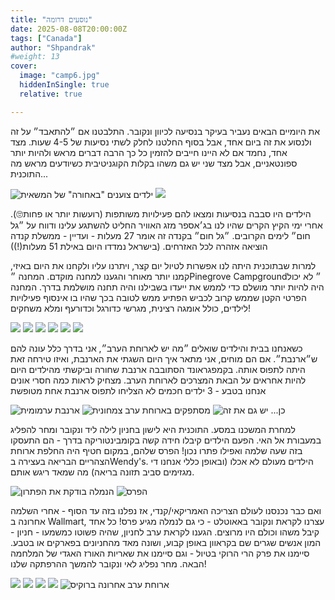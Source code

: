 ```yaml
---
title: "נוסעים דרומה"
date: 2025-08-08T20:00:00Z
tags: ["Canada"]
author: "Shpandrak"
#weight: 13
cover:
  image: "camp6.jpg"
  hiddenInSingle: true
  relative: true

---
```


את היומיים הבאים נעביר בעיקר בנסיעה לכיוון ונקובר. התלבטנו אם ״להתאבד״ על זה ולנסוע את זה ביום אחד, אבל בסוף החלטנו לחלק לשתי נסיעות של 4-5 שעות. מצד אחד, נחמד אם לא היינו חייבים להזמין כל כך הרבה דברים מראש ולהיות יותר ספונטאניים, אבל מצד שני יש גם משהו בקלות הקוגניטיבית כשיודעים מראש מה התוכנית...

![](drive1.jpg "ילדים צוענים \"באחורה\" של המשאית")
![](drive2.jpg)

הילדים היו סבבה בנסיעות ומצאו להם פעילויות משותפות (רועשות יותר או פחות🙄). אחרי ימי הקיץ הקרים שהיו לנו בג׳אספר מזג האוויר החליט להשתגע עלינו ודווח על ״גל חום״ לימים הקרובים. ״גל חום״ בקנדה זה אומר 27 מעלות - ועדיין - ממשלת קנדה הוציאה אזהרה לכל האזרחים. (בישראל נמדדו היום באילת 51 מעלות(!))

למרות שבתוכנית היתה לנו אפשרות לטיול יום קצר, ויתרנו עליו ולקחנו את היום באיזי, קמנו יותר מאוחר והגענו למחנה מוקדם. המחנה ״Pinegrove Campground״ לא יכול היה להיות יותר מושלם כדי לממש את ייעדו בשבילנו והיה תחנה מושלמת בדרך. המחנה הפרטי הקטן שממש קרוב לכביש הפתיע ממש לטובה בכך שהיו בו אינסוף פעילויות לילדים, כולל אומגה רצינית, מגרשי כדורגל וכדורעף ומלא משחקים!

![](camp1.jpg)
![](camp2.jpg)
![](camp3.jpg)
![](camp4.jpg)
![](camp5.jpg)
![](camp6.jpg)

כשאנחנו בבית והילדים שואלים ״מה יש לארוחת הערב״, אני בדרך כלל עונה להם ש״ארנבת״. אם הם מוחים, אני מתאר איך היום השגתי את הארנבת, ואיזו טירחה זאת היתה לתפוס אותה. בקמפגראונד הסתובבה ארנבת שחורה וביקשתי מהילדים היום להיות אחראים על הבאת המצרכים לארוחת הערב. מצחיק לראות כמה חסרי אונים אנחנו בטבע - 3 ילדים חכמים לא הצליחו לתפוס ארנבת אחת מטופשת    

![](rabbit.jpg "ארנבת ערמומית")
![](vegDin.jpg "מסתפקים בארוחת ערב צמחונית")
![](dump.jpg "כן... יש גם את זה")

למחרת המשכנו במסע. התוכנית היא לישון בחניון לילה ליד ונקובר ומחר להפליג במעבורת אל האי. הפעם הילדים קיבלו חידה קשה בקומבינטוריקה בדרך - הם התעסקו בזה שעה שלמה ואפילו פתרו נכון! הפרס שלהם, במקום חטיף היה החלפת ארוחת הצהריים הבריאה בעצירה בWendy's. הילדים מעולם לא אכלו (ובאופן כללי אנחנו די מגזימים סביב תזונה בריאה) מה שמאד ריגש אותם.

![](checksol.jpg "הנמלה בודקת את הפתרון")
![](wendies.jpg "הפרס")

ואם כבר נכנסנו לעולם הצריכה האמריקאי/קנדי, אז נפלנו בזה עד הסוף - אחרי השלמה אחרונה ב Wallmart, עצרנו לקראת ונקובר באאוטלט - כי גם לנמלה מגיע פרס! כל אחד קיבל משהו וכולם היו מרוצים. הגענו לקראת ערב לחניון, שהיה פשוטו כמשמעו - חניון - המון אנשים שגרים שם בקראוון באופן קבוע, ושונה מאד מהחניונים בפארקים או בטבע. סיימנו את פרק הרי הרוקי בטיול - וגם סיימנו את שאריות האורז האגדי של המלחמה הבאה. מחר נפליג לאי ונקובר להמשך ההרפתקה שלנו!

![](outlet1.jpg)
![](outlet2.jpg)
![](outlet3.jpg)
![](outlet4.jpg)
![](dinner.jpg "ארוחת ערב אחרונה ברוקיס")
